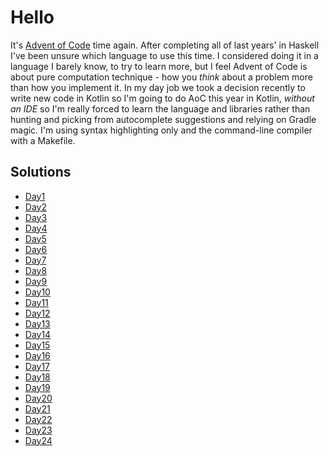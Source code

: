 # Hello

It's [Advent of Code](http://adventofcode.com/) time again. After completing all of last years' in
Haskell I've been unsure which language to use this time. I considered
doing it in a language I barely know, to try to learn more, but I feel
Advent of Code is about pure computation technique - how you *think*
about a problem more than how you implement it. In my day job we took
a decision recently to write new code in Kotlin so I'm going to do AoC
this year in Kotlin, *without an IDE* so I'm really forced to learn the
language and libraries rather than hunting and picking from autocomplete
suggestions and relying on Gradle magic. I'm using syntax highlighting
only and the command-line compiler with a Makefile.

## Solutions
* [Day1](src/day1/)
* [Day2](src/day2/)
* [Day3](src/day3/)
* [Day4](src/day4/)
* [Day5](src/day5/)
* [Day6](src/day6/)
* [Day7](src/day7/)
* [Day8](src/day8/)
* [Day9](src/day9/)
* [Day10](src/day10/)
* [Day11](src/day11/)
* [Day12](src/day12/)
* [Day13](src/day13/)
* [Day14](src/day14/)
* [Day15](src/day15/)
* [Day16](src/day16/)
* [Day17](src/day17/)
* [Day18](src/day18/)
* [Day19](src/day19/)
* [Day20](src/day20/)
* [Day21](src/day21/)
* [Day22](src/day22/)
* [Day23](src/day23/)
* [Day24](src/day24/)
